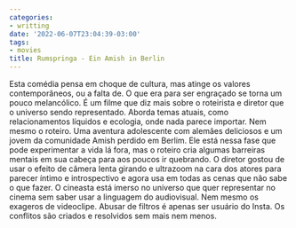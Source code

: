 ```yaml
---
categories:
- writting
date: '2022-06-07T23:04:39-03:00'
tags:
- movies
title: Rumspringa - Ein Amish in Berlin
---
```


Esta comédia pensa em choque de cultura, mas atinge os valores contemporâneos, ou a falta de. O que era para ser engraçado se torna um pouco melancólico. É um filme que diz mais sobre o roteirista e diretor que o universo sendo representado. Aborda temas atuais, como relacionamentos líquidos e ecologia, onde nada parece importar. Nem mesmo o roteiro. Uma aventura adolescente com alemães deliciosos e um jovem da comunidade Amish perdido em Berlim. Ele está nessa fase que pode experimentar a vida lá fora, mas o roteiro cria algumas barreiras mentais em sua cabeça para aos poucos ir quebrando. O diretor gostou de usar o efeito de câmera lenta girando e ultrazoom na cara dos atores para parecer íntimo e introspectivo e agora usa em todas as cenas que não sabe o que fazer. O cineasta está imerso no universo que quer representar no cinema sem saber usar a linguagem do audiovisual. Nem mesmo os exageros de videoclipe. Abusar de filtros é apenas ser usuário do Insta. Os conflitos são criados e resolvidos sem mais nem menos.